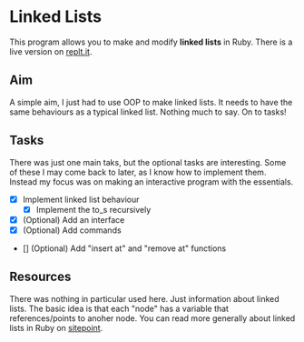 # Linked Lists
This program allows you to make and modify **linked lists** in Ruby. There is a live version on [replt.it](https://repl.it/@qamk/linked-list-top#README.md).

## Aim
A simple aim, I just had to use OOP to make linked lists. It needs to have the same behaviours as a typical linked list. Nothing much to say. On to tasks!

## Tasks
There was just one main taks, but the optional tasks are interesting. Some of these I may come back to later, as I know how to implement them. Instead my focus was on making an interactive program with the essentials.
- [x] Implement linked list behaviour
  - [x] Implement the to_s recursively
- [x] (Optional) Add an interface
- [x] (Optional) Add commands
- [] (Optional) Add "insert at" and "remove at" functions

## Resources
There was nothing in particular used here. Just information about linked lists. The basic idea is that each "node" has a variable that references/points to anoher node. You can read more generally about linked lists in Ruby on [sitepoint](https://www.sitepoint.com/rubys-missing-data-structure/).
